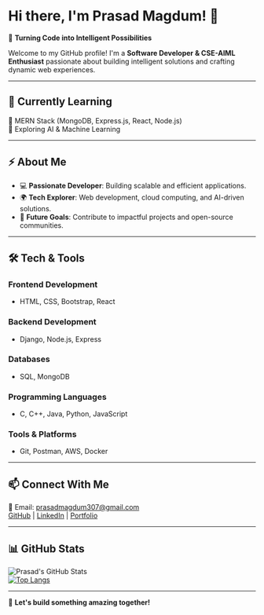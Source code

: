 # Hi there, I'm Prasad Magdum! 👋  
🚀 **Turning Code into Intelligent Possibilities**  

Welcome to my GitHub profile! I'm a **Software Developer & CSE-AIML Enthusiast** passionate about building intelligent solutions and crafting dynamic web experiences.  

---

## 🌱 Currently Learning  
🔹 MERN Stack (MongoDB, Express.js, React, Node.js)  
🔹 Exploring AI & Machine Learning  

---

## ⚡ About Me  
- 💻 **Passionate Developer**: Building scalable and efficient applications.  
- 🌍 **Tech Explorer**: Web development, cloud computing, and AI-driven solutions.  
- 🎯 **Future Goals**: Contribute to impactful projects and open-source communities.  

---

## 🛠️ Tech & Tools  

### **Frontend Development**  
- HTML, CSS, Bootstrap, React  

### **Backend Development**  
- Django, Node.js, Express  

### **Databases**  
- SQL, MongoDB  

### **Programming Languages**  
- C, C++, Java, Python, JavaScript  

### **Tools & Platforms**  
- Git, Postman, AWS, Docker  

---

## 📫 Connect With Me  
📧 Email: prasadmagdum307@gmail.com  
[GitHub](https://github.com/prasadmagdum307) | [LinkedIn](#) | [Portfolio](#)  

---

## 📊 GitHub Stats  
![Prasad's GitHub Stats](https://github-readme-stats.vercel.app/api?username=prasadmagdum307&show_icons=true&theme=light)  
[![Top Langs](https://github-readme-stats.vercel.app/api/top-langs/?username=prasadmagdum307&layout=compact&theme=light)](https://github.com/anuraghazra/github-readme-stats)  

---

🚀 **Let's build something amazing together!**  
